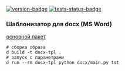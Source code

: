 [![version-badge][version-badge]][main-branch-link] [![tests-status-badge][tests-status-badge]][main-branch-link]

[version-badge]: https://img.shields.io/badge/version-0.1.0-%230071C5?style=for-the-badge&logo=semver&logoColor=orange
[tests-status-badge]: https://img.shields.io/badge/test-passed-green?style=for-the-badge&logo=pytest&logoColor=orange
[main-branch-link]: https://github.com/MavlinD/docx

### Шаблонизатор для docx (MS Word)

[основной пакет](https://docxtpl.readthedocs.io/en/latest/#indices-and-tables)

```shell
# сборка образа
d build -t docx-tpl .
# запуск с параметрами
d run --rm docx-tpl python docx/main.py tst
```
